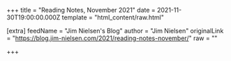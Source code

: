 
+++
title = "Reading Notes, November 2021"
date = 2021-11-30T19:00:00.000Z
template = "html_content/raw.html"

[extra]
feedName = "Jim Nielsen's Blog"
author = "Jim Nielsen"
originalLink = "https://blog.jim-nielsen.com/2021/reading-notes-november/"
raw = ""

+++

